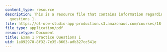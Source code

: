 ```yaml
---
content_type: resource
description: This is a resource file that contains information regarding exam 1 practice
  questions 1.
file: https://ol-ocw-studio-app-production.s3.amazonaws.com/courses/18-05-introduction-to-probability-and-statistics-spring-2014/1a8929788f327e358603adb327cc541e_MIT18_05S14_Prac_Exam1a.pdf
file_type: application/pdf
resourcetype: Document
title: Exam 1 Practice Questions I
uid: 1a892978-8f32-7e35-8603-adb327cc541e
---
```

